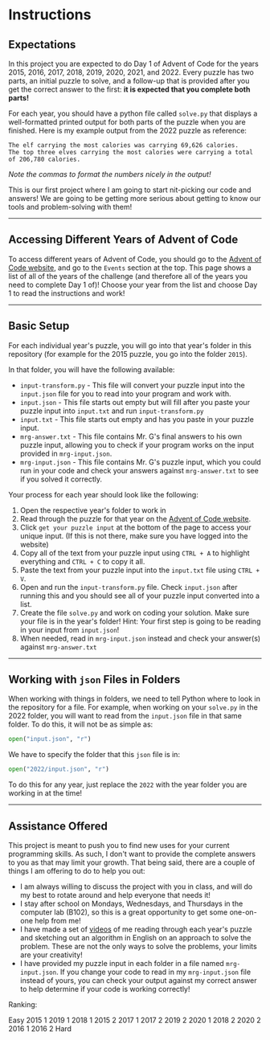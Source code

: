 # Instructions

## Expectations

In this project you are expected to do Day 1 of Advent of Code for the years 2015, 2016, 2017, 2018, 2019, 2020, 2021, and 2022. Every puzzle has two parts, an initial puzzle to solve, and a follow-up that is provided after you get the correct answer to the first: **it is expected that you complete both parts!**

For each year, you should have a python file called `solve.py` that displays a well-formatted printed output for both parts of the puzzle when you are finished. Here is my example output from the 2022 puzzle as reference:

```
The elf carrying the most calories was carrying 69,626 calories.
The top three elves carrying the most calories were carrying a total of 206,780 calories.
```

_Note the commas to format the numbers nicely in the output!_

This is our first project where I am going to start nit-picking our code and answers! We are going to be getting more serious about getting to know our tools and problem-solving with them!

---

## Accessing Different Years of Advent of Code

To access different years of Advent of Code, you should go to the [Advent of Code website](https://adventofcode.com/), and go to the `Events` section at the top. This page shows a list of all of the years of the challenge (and therefore all of the years you need to complete Day 1 of)! Choose your year from the list and choose Day 1 to read the instructions and work!

---

## Basic Setup

For each individual year's puzzle, you will go into that year's folder in this repository (for example for the 2015 puzzle, you go into the folder `2015`).

In that folder, you will have the following available:

- `input-transform.py` - This file will convert your puzzle input into the `input.json` file for you to read into your program and work with.
- `input.json` - This file starts out empty but will fill after you paste your puzzle input into `input.txt` and run `input-transform.py`
- `input.txt` - This file starts out empty and has you paste in your puzzle input.
- `mrg-answer.txt` - This file contains Mr. G's final answers to his own puzzle input, allowing you to check if your program works on the input provided in `mrg-input.json`.
- `mrg-input.json` - This file contains Mr. G's puzzle input, which you could run in your code and check your answers against `mrg-answer.txt` to see if you solved it correctly.

Your process for each year should look like the following:

1. Open the respective year's folder to work in
2. Read through the puzzle for that year on the [Advent of Code website](https://adventofcode.com/).
3. Click `get your puzzle input` at the bottom of the page to access your unique input. (If this is not there, make sure you have logged into the website)
4. Copy all of the text from your puzzle input using `CTRL + A` to highlight everything and `CTRL + C` to copy it all.
5. Paste the text from your puzzle input into the `input.txt` file using `CTRL + V`.
6. Open and run the `input-transform.py` file. Check `input.json` after running this and you should see all of your puzzle input converted into a list.
7. Create the file `solve.py` and work on coding your solution. Make sure your file is in the year's folder! Hint: Your first step is going to be reading in your input from `input.json`!
8. When needed, read in `mrg-input.json` instead and check your answer(s) against `mrg-answer.txt`

---

## Working with `json` Files in Folders

When working with things in folders, we need to tell Python where to look in the repository for a file. For example, when working on your `solve.py` in the 2022 folder, you will want to read from the `input.json` file in that same folder. To do this, it will not be as simple as:

```python
open("input.json", "r")
```

We have to specify the folder that this `json` file is in:

```python
open("2022/input.json", "r")
```

To do this for any year, just replace the `2022` with the year folder you are working in at the time!

---

## Assistance Offered

This project is meant to push you to find new uses for your current programming skills. As such, I don't want to provide the complete answers to you as that may limit your growth. That being said, there are a couple of things I am offering to do to help you out:

- I am always willing to discuss the project with you in class, and will do my best to rotate around and help everyone that needs it!
- I stay after school on Mondays, Wednesdays, and Thursdays in the computer lab (B102), so this is a great opportunity to get some one-on-one help from me!
- I have made a set of [videos]() of me reading through each year's puzzle and sketching out an algorithm in English on an approach to solve the problem. These are not the only ways to solve the problems, your limits are your creativity!
- I have provided my puzzle input in each folder in a file named `mrg-input.json`. If you change your code to read in my `mrg-input.json` file instead of yours, you can check your output against my correct answer to help determine if your code is working correctly!

Ranking:

Easy
2015 1
2019 1
2018 1
2015 2
2017 1
2017 2
2019 2
2020 1
2018 2
2020 2
2016 1
2016 2
Hard

